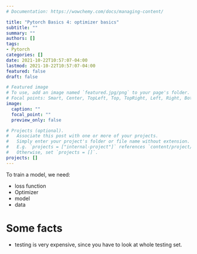 ```yaml
---
# Documentation: https://wowchemy.com/docs/managing-content/

title: "Pytorch Basics 4: optimizer basics"
subtitle: ""
summary: ""
authors: []
tags: 
- Pytorch
categories: []
date: 2021-10-22T10:57:07-04:00
lastmod: 2021-10-22T10:57:07-04:00
featured: false
draft: false

# Featured image
# To use, add an image named `featured.jpg/png` to your page's folder.
# Focal points: Smart, Center, TopLeft, Top, TopRight, Left, Right, BottomLeft, Bottom, BottomRight.
image:
  caption: ""
  focal_point: ""
  preview_only: false

# Projects (optional).
#   Associate this post with one or more of your projects.
#   Simply enter your project's folder or file name without extension.
#   E.g. `projects = ["internal-project"]` references `content/project/deep-learning/index.md`.
#   Otherwise, set `projects = []`.
projects: []
---
```


To train a model, we need:
- loss function
- Optimizer
- model
- data






# Some facts

+ testing is very expensive, since you have to look at whole testing set.

